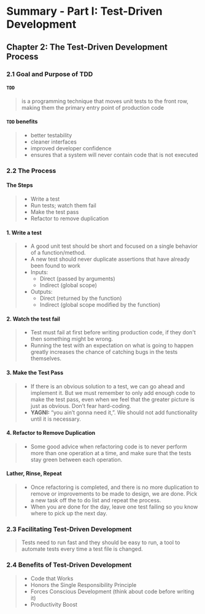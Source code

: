 # Summary - Part I: Test-Driven Development

## Chapter 2: The Test-Driven Development Process

### 2.1 Goal and Purpose of TDD

#### `TDD`

> is a programming technique that moves unit tests to the front row, making them the primary entry point of production code

#### `TDD` benefits

> * better testability
> * cleaner interfaces
> * improved developer confidence
> * ensures that a system will never contain code that is not executed

### 2.2 The Process

#### The Steps

> * Write a test
> * Run tests; watch them fail
> * Make the test pass
> * Refactor to remove duplication

#### 1. Write a test

> * A good unit test should be short and focused on a single behavior of a function/method.
> * A new test should never duplicate assertions that have already been found to work
> * Inputs:
>   * Direct (passed by arguments)
>   * Indirect (global scope)
> * Outputs:
>   * Direct (returned by the function)
>   * Indirect (global scope modified by the function)

#### 2. Watch the test fail

> * Test must fail at first before writing production code, if they don't then something might be wrong.
> * Running the test with an expectation on what is going to happen greatly increases the chance of catching bugs in the tests themselves.

#### 3. Make the Test Pass

> * If there is an obvious solution to a test, we can go ahead and implement it. But we must remember to only add enough code to make the test pass, even when we feel that the greater picture is just as obvious. Don’t fear hard-coding.
> * **YAGNI:** “you ain’t gonna need it,”. We should not add functionality until it is necessary.

#### 4. Refactor to Remove Duplication

> * Some good advice when refactoring code is to never perform more than one operation at a time, and make sure that the tests stay green between each operation.

#### Lather, Rinse, Repeat

> * Once refactoring is completed, and there is no more duplication to remove or improvements to be made to design, we are done. Pick a new task off the to do list and repeat the process.
> * When you are done for the day, leave one test failing so you know where to pick up the next day.

### 2.3 Facilitating Test-Driven Development

> Tests need to run fast and they should be easy to run, a tool to automate tests every time a test file is changed.

### 2.4 Benefits of Test-Driven Development

> * Code that Works
> * Honors the Single Responsibility Principle
> * Forces Conscious Development (think about code before writing it)
> * Productivity Boost